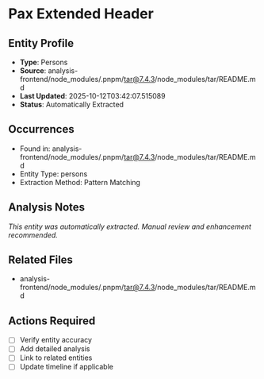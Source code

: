 # Pax Extended Header

## Entity Profile
- **Type**: Persons
- **Source**: analysis-frontend/node_modules/.pnpm/tar@7.4.3/node_modules/tar/README.md
- **Last Updated**: 2025-10-12T03:42:07.515089
- **Status**: Automatically Extracted

## Occurrences
- Found in: analysis-frontend/node_modules/.pnpm/tar@7.4.3/node_modules/tar/README.md
- Entity Type: persons
- Extraction Method: Pattern Matching

## Analysis Notes
*This entity was automatically extracted. Manual review and enhancement recommended.*

## Related Files
- analysis-frontend/node_modules/.pnpm/tar@7.4.3/node_modules/tar/README.md

## Actions Required
- [ ] Verify entity accuracy
- [ ] Add detailed analysis
- [ ] Link to related entities
- [ ] Update timeline if applicable
